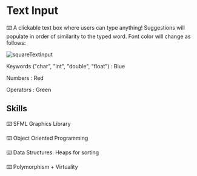 # Text Input

⌨️ A clickable text box where users can type anything! Suggestions will populate in order of similarity to the typed word. 
Font color will change as follows:

![squareTextInput](https://user-images.githubusercontent.com/68301461/230707951-da42ee52-5f1a-4dc9-94ca-686497edc4be.gif)

Keywords ("char", "int", "double", "float") : Blue

Numbers : Red

Operators : Green

## Skills

⌨️ SFML Graphics Library

⌨️ Object Oriented Programming

⌨️ Data Structures: Heaps for sorting

⌨️ Polymorphism + Virtuality
